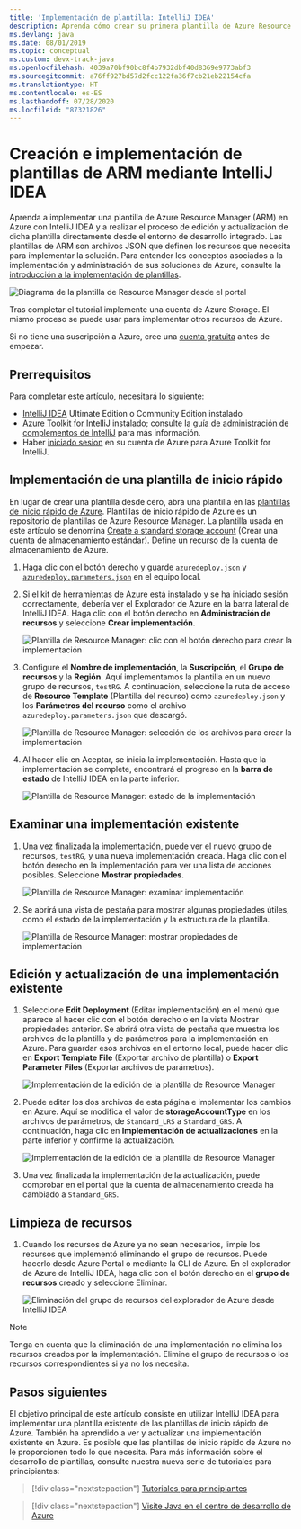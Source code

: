```yaml
---
title: 'Implementación de plantilla: IntelliJ IDEA'
description: Aprenda cómo crear su primera plantilla de Azure Resource Manager mediante IntelliJ IDEA y cómo implementarla.
ms.devlang: java
ms.date: 08/01/2019
ms.topic: conceptual
ms.custom: devx-track-java
ms.openlocfilehash: 4039a70bf90bc8f4b7932dbf40d8369e9773abf3
ms.sourcegitcommit: a76ff927bd57d2fcc122fa36f7cb21eb22154cfa
ms.translationtype: HT
ms.contentlocale: es-ES
ms.lasthandoff: 07/28/2020
ms.locfileid: "87321826"
---
```

# <a name="create-and-deploy-arm-templates-by-using-the-intellij-idea"></a>Creación e implementación de plantillas de ARM mediante IntelliJ IDEA

Aprenda a implementar una plantilla de Azure Resource Manager (ARM) en Azure con IntelliJ IDEA y a realizar el proceso de edición y actualización de dicha plantilla directamente desde el entorno de desarrollo integrado. Las plantillas de ARM son archivos JSON que definen los recursos que necesita para implementar la solución. Para entender los conceptos asociados a la implementación y administración de sus soluciones de Azure, consulte la [introducción a la implementación de plantillas](overview.md).

![Diagrama de la plantilla de Resource Manager desde el portal](./media/quickstart-create-templates-use-the-portal/azure-resource-manager-export-deploy-template-portal.png)

Tras completar el tutorial implemente una cuenta de Azure Storage. El mismo proceso se puede usar para implementar otros recursos de Azure.

Si no tiene una suscripción a Azure, cree una [cuenta gratuita](https://azure.microsoft.com/free/) antes de empezar.

## <a name="prerequisites"></a>Prerrequisitos

Para completar este artículo, necesitará lo siguiente:

* [IntelliJ IDEA](https://www.jetbrains.com/idea/download/) Ultimate Edition o Community Edition instalado
* [Azure Toolkit for IntelliJ](https://plugins.jetbrains.com/plugin/8053) instalado; consulte la [guía de administración de complementos de IntelliJ](https://www.jetbrains.com/help/idea/managing-plugins.html) para más información.
* Haber [iniciado sesion](/azure/developer/java/toolkit-for-intellij/sign-in-instructions) en su cuenta de Azure para Azure Toolkit for IntelliJ.

## <a name="deploy-a-quickstart-template"></a>Implementación de una plantilla de inicio rápido

En lugar de crear una plantilla desde cero, abra una plantilla en las [plantillas de inicio rápido de Azure](https://azure.microsoft.com/resources/templates/). Plantillas de inicio rápido de Azure es un repositorio de plantillas de Azure Resource Manager. La plantilla usada en este artículo se denomina [Create a standard storage account](https://github.com/Azure/azure-quickstart-templates/tree/master/101-storage-account-create/) (Crear una cuenta de almacenamiento estándar). Define un recurso de la cuenta de almacenamiento de Azure.

1. Haga clic con el botón derecho y guarde [`azuredeploy.json`](https://raw.githubusercontent.com/Azure/azure-quickstart-templates/master/101-storage-account-create/azuredeploy.json) y [`azuredeploy.parameters.json`](https://raw.githubusercontent.com/Azure/azure-quickstart-templates/master/101-storage-account-create/azuredeploy.parameters.json) en el equipo local.

1. Si el kit de herramientas de Azure está instalado y se ha iniciado sesión correctamente, debería ver el Explorador de Azure en la barra lateral de IntelliJ IDEA. Haga clic con el botón derecho en **Administración de recursos** y seleccione **Crear implementación**.

    ![Plantilla de Resource Manager: clic con el botón derecho para crear la implementación](./media/create-templates-use-intellij/resource-manager-create-deployment-right-click.png)

1. Configure el **Nombre de implementación**, la **Suscripción**, el **Grupo de recursos** y la **Región**. Aquí implementamos la plantilla en un nuevo grupo de recursos, `testRG`. A continuación, seleccione la ruta de acceso de **Resource Template** (Plantilla del recurso) como `azuredeploy.json` y los **Parámetros del recurso** como el archivo `azuredeploy.parameters.json` que descargó.

    ![Plantilla de Resource Manager: selección de los archivos para crear la implementación](./media/create-templates-use-intellij/resource-manager-create-deployment-select-files.png)

1. Al hacer clic en Aceptar, se inicia la implementación. Hasta que la implementación se complete, encontrará el progreso en la **barra de estado** de IntelliJ IDEA en la parte inferior.

    ![Plantilla de Resource Manager: estado de la implementación](./media/create-templates-use-intellij/resource-manager-create-deployment-status.png)

## <a name="browse-an-existing-deployment"></a>Examinar una implementación existente

1. Una vez finalizada la implementación, puede ver el nuevo grupo de recursos, `testRG`, y una nueva implementación creada. Haga clic con el botón derecho en la implementación para ver una lista de acciones posibles. Seleccione **Mostrar propiedades**.

    ![Plantilla de Resource Manager: examinar implementación](./media/create-templates-use-intellij/resource-manager-deployment-browse.png)

1. Se abrirá una vista de pestaña para mostrar algunas propiedades útiles, como el estado de la implementación y la estructura de la plantilla.

    ![Plantilla de Resource Manager: mostrar propiedades de implementación](./media/create-templates-use-intellij/resource-manager-deployment-show-properties.png)

## <a name="edit-and-update-an-existing-deployment"></a>Edición y actualización de una implementación existente

1. Seleccione **Edit Deployment** (Editar implementación) en el menú que aparece al hacer clic con el botón derecho o en la vista Mostrar propiedades anterior. Se abrirá otra vista de pestaña que muestra los archivos de la plantilla y de parámetros para la implementación en Azure. Para guardar esos archivos en el entorno local, puede hacer clic en **Export Template File** (Exportar archivo de plantilla) o **Export Parameter Files** (Exportar archivos de parámetros).

    ![Implementación de la edición de la plantilla de Resource Manager](./media/create-templates-use-intellij/resource-manager-edit-deployment.png)

1. Puede editar los dos archivos de esta página e implementar los cambios en Azure. Aquí se modifica el valor de **storageAccountType** en los archivos de parámetros, de `Standard_LRS` a `Standard_GRS`. A continuación, haga clic en **Implementación de actualizaciones** en la parte inferior y confirme la actualización.

    ![Implementación de la edición de la plantilla de Resource Manager](./media/create-templates-use-intellij/resource-manager-edit-deployment-update.png)

1. Una vez finalizada la implementación de la actualización, puede comprobar en el portal que la cuenta de almacenamiento creada ha cambiado a `Standard_GRS`.

## <a name="clean-up-resources"></a>Limpieza de recursos

1. Cuando los recursos de Azure ya no sean necesarios, limpie los recursos que implementó eliminando el grupo de recursos. Puede hacerlo desde Azure Portal o mediante la CLI de Azure. En el explorador de Azure de IntelliJ IDEA, haga clic con el botón derecho en el **grupo de recursos** creado y seleccione Eliminar.

    ![Eliminación del grupo de recursos del explorador de Azure desde IntelliJ IDEA](./media/create-templates-use-intellij/delete-resource-group.png)

> [!NOTE]
> Tenga en cuenta que la eliminación de una implementación no elimina los recursos creados por la implementación. Elimine el grupo de recursos o los recursos correspondientes si ya no los necesita.

## <a name="next-steps"></a>Pasos siguientes

El objetivo principal de este artículo consiste en utilizar IntelliJ IDEA para implementar una plantilla existente de las plantillas de inicio rápido de Azure. También ha aprendido a ver y actualizar una implementación existente en Azure. Es posible que las plantillas de inicio rápido de Azure no le proporcionen todo lo que necesita. Para más información sobre el desarrollo de plantillas, consulte nuestra nueva serie de tutoriales para principiantes:

> [!div class="nextstepaction"]
> [Tutoriales para principiantes](./template-tutorial-create-first-template.md)

> [!div class="nextstepaction"]
> [Visite Java en el centro de desarrollo de Azure](/azure/java)
